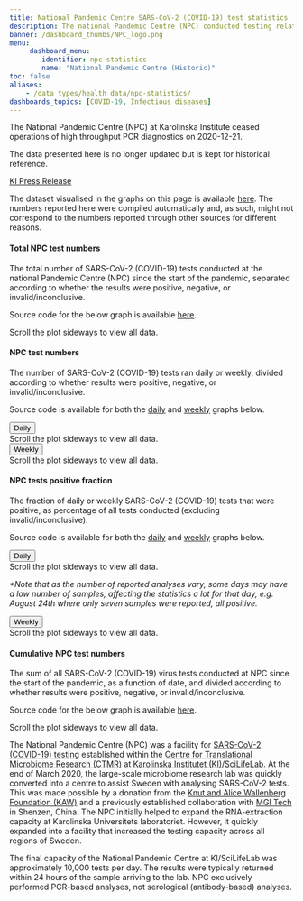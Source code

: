 ```yaml
---
title: National Pandemic Centre SARS-CoV-2 (COVID-19) test statistics
description: The national Pandemic Centre (NPC) conducted testing related to SARS-CoV-2 from the start of the pandemic. They show positive, negative, and inconclusive tests. This dashboard is historic, so no longer updated.
banner: /dashboard_thumbs/NPC_logo.png
menu:
     dashboard_menu:
        identifier: npc-statistics
        name: "National Pandemic Centre (Historic)"
toc: false
aliases:
    - /data_types/health_data/npc-statistics/
dashboards_topics: [COVID-19, Infectious diseases]
---
```


<div class="alert alert-info small">
  <p><i class="bi bi-exclamation-triangle-fill"></i>The National Pandemic Centre (NPC) at Karolinska Institute ceased operations of high throughput PCR diagnostics on 2020-12-21.</p>
  <p><span class="font-weight-bold">The data presented here is no longer updated</span> but is kept for historical reference.</p>
  <a href="https://nyheter.ki.se/covid-19-tester-ki-atergar-till-ordinarie-laboratorieverksamhet-men-har-fortsatt-beredskap">KI Press Release</a>
</div>

The dataset visualised in the graphs on this page is available [here](https://datagraphics.dc.scilifelab.se/dataset/bbbaf64a25a1452287a8630503f07418).  The numbers reported here were compiled automatically and, as such, might not correspond to
the numbers reported through other sources for different reasons.

#### Total NPC test numbers

The total number of SARS-CoV-2 (COVID-19) tests conducted at the national Pandemic Centre (NPC) since the start of the pandemic, separated according to whether the results were positive, negative, or invalid/inconclusive.

Source code for the below graph is available [here](https://datagraphics.dc.scilifelab.se/graphic/ba0b27320fe74ad0aef59a26be6c37f1).

<div class="d-lg-none alert alert-info">
  Scroll the plot sideways to view all data.
</div>

<div class="plot_wrapper">
  <div class="w-100" id="total-numbers-chart"></div>
</div>

#### NPC test numbers

The number of SARS-CoV-2 (COVID-19) tests ran daily or weekly, divided according to whether results were positive, negative, or invalid/inconclusive.

Source code is available for both the [daily](https://datagraphics.dc.scilifelab.se/graphic/ddb1119aefce47d58d0b3a49e98b4fcc) and [weekly](https://datagraphics.dc.scilifelab.se/graphic/1f2322f4301c4773878c956c578e8caf) graphs below.

  <div id="dwbuttons"><button class="btn btn-secondary" type="button" data-toggle="collapse" data-target="#daily_stacked_bar_chart" aria-expanded="true" aria-controls="#daily_stacked_bar_chart">
    Daily
  </button>
  </div>
<div class="collapse show" id="daily_stacked_bar_chart">
  <div class="d-lg-none alert alert-info">
    Scroll the plot sideways to view all data.
  </div>
  <div class="plot_wrapper">
    <div class="w-100" id="stacked-bar-chart"></div>
  </div>
</div>
<div id="dwbuttons">
<button class="btn btn-secondary" type="button" data-toggle="collapse" data-target="#weekly_stacked_bar_chart" aria-expanded="true" aria-controls="weekly_stacked_bar_chart">
  Weekly
</button></div>
<div class="collapse show" id="weekly_stacked_bar_chart">
  <div class="d-lg-none alert alert-info">
    Scroll the plot sideways to view all data.
  </div>
  <div class="plot_wrapper">
    <div class="w-100" id="stacked-bar-chart-weekly"></div>
  </div>
</div>

#### NPC tests positive fraction

The fraction of daily or weekly SARS-CoV-2 (COVID-19) tests that were positive,
as percentage of all tests conducted (excluding invalid/inconclusive).

Source code is available for both the [daily](https://datagraphics.dc.scilifelab.se/graphic/b31c50be59c84c93986c25b052115a65) and [weekly](https://datagraphics.dc.scilifelab.se/graphic/7f27ae237b8146a498ab4014aadc35db) graphs below.

<div id="dwbuttons"><button class="btn btn-secondary" type="button" data-toggle="collapse" data-target="#daily_positive_bar_chart" aria-expanded="true" aria-controls="#daily_positive_bar_chart">
  Daily
</button></div>
<div class="collapse show" id="daily_positive_bar_chart">
    <div class="d-lg-none alert alert-info">
      Scroll the plot sideways to view all data.
    </div>
    <div class="plot_wrapper">
      <div class="w-100" id="positive-bar-chart"></div>
    </div>
    <p class="small"><i>*Note that as the number of reported analyses vary, some days may have a low number of samples, affecting the statistics a lot for that day, e.g. August 24th where only seven samples were reported, all positive.</i></p>
</div>
<div id="dwbuttons"><button class="btn btn-secondary" type="button" data-toggle="collapse" data-target="#weekly_positive_bar_chart" aria-expanded="true" aria-controls="weekly_positive_bar_chart">
  Weekly
</button></div>
<div class="collapse show" id="weekly_positive_bar_chart">
  <div class="d-lg-none alert alert-info">
    Scroll the plot sideways to view all data.
  </div>
  <div class="plot_wrapper">
    <div class="w-100" id="positive-bar-chart-weekly"></div>
  </div>
</div>

#### Cumulative NPC test numbers

The sum of all SARS-CoV-2 (COVID-19) virus tests conducted at NPC since the
start of the pandemic, as a function of date, and divided according to whether results were positive, negative, or invalid/inconclusive.

Source code for the below graph is available [here](https://datagraphics.dc.scilifelab.se/graphic/9145856246004419983d39fcf56d9eb6).

<div class="d-lg-none alert alert-info">
  Scroll the plot sideways to view all data.
</div>

<div class="plot_wrapper">
  <div class="w-100" id="cumulative-plot"></div>
</div>

The National Pandemic Centre (NPC) was a facility for
[SARS-CoV-2 (COVID-19) testing](https://ki.se/mtc/ctmr-and-covid-19)
established within the
[Centre for Translational Microbiome Research (CTMR)](https://ki.se/en/research/centre-for-translational-microbiome-research-ctmr)
at
[Karolinska Institutet (KI)](https://ki.se/en)/[SciLifeLab](https://www.scilifelab.se/).
At the end of March 2020, the large-scale microbiome research lab was
quickly converted into a centre to assist Sweden with analysing
SARS-CoV-2 tests. This was made possible by a donation from the
[Knut and Alice Wallenberg Foundation (KAW)](https://kaw.wallenberg.org/en) and a previously established collaboration with
[MGI Tech](https://en.mgitech.cn/) in Shenzen, China. The NPC initially helped to expand the RNA-extraction capacity at Karolinska
Universitets laboratoriet. However, it quickly expanded into a facility that increased the testing capacity across all regions of Sweden.

The final capacity of the National Pandemic Centre at KI/SciLifeLab
was approximately 10,000 tests per day. The results were typically
returned within 24 hours of the sample arriving to the lab. NPC
exclusively performed PCR-based analyses, not serological
(antibody-based) analyses.

<script src="https://cdn.jsdelivr.net/npm/vega@5.12.1"></script>
<script src="https://cdn.jsdelivr.net/npm/vega-lite@4.12.2"></script>
<script src="https://cdn.jsdelivr.net/npm/vega-embed@6.8.0"></script>

<script src="https://datagraphics.dc.scilifelab.se/graphic/ba0b27320fe74ad0aef59a26be6c37f1.js?id=total-numbers-chart"></script>

<script src="https://datagraphics.dc.scilifelab.se/graphic/ddb1119aefce47d58d0b3a49e98b4fcc.js?id=stacked-bar-chart"></script>

<script src="https://datagraphics.dc.scilifelab.se/graphic/1f2322f4301c4773878c956c578e8caf.js?id=stacked-bar-chart-weekly"></script>

<script src="https://datagraphics.dc.scilifelab.se/graphic/b31c50be59c84c93986c25b052115a65.js?id=positive-bar-chart"></script>

<script src="https://datagraphics.dc.scilifelab.se/graphic/9145856246004419983d39fcf56d9eb6.js?id=cumulative-plot"></script>

<script src="https://datagraphics.dc.scilifelab.se/graphic/7f27ae237b8146a498ab4014aadc35db.js?id=positive-bar-chart-weekly"></script>
